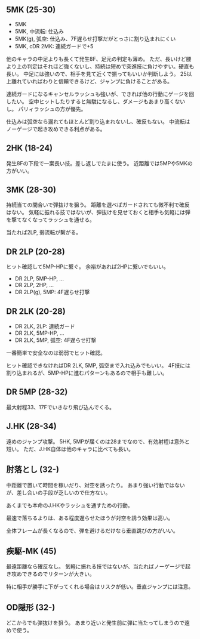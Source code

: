 ## 5MK (25-30)

- 5MK
- 5MK, 中流転: 仕込み
- 5MK(g), 弧空: 仕込み、7F遅らせ打撃だがとっさに割り込まれにくい
- 5MK, cDR 2MK: 連続ガードで+5

他のキャラの中足よりも長くて発生8F、足元の判定も薄め。
ただ、長いけど腰より上の判定はそれほど強くないし、持続は短めで突進技に負けやすい。硬直も長い。
中足には強いので、相手を見て近くで振ってもいいか判断しよう。
25以上離れていればわりと信頼できるけど、ジャンプに負けることがある。

連続ガードになるキャンセルラッシュも強いが、できれば他の行動にゲージを回したい。
空中ヒットしたりすると無駄になるし、ダメージもあまり高くないし。
パリィラッシュの方が優先。

仕込みは弧空なら漏れてもほとんど割り込まれないし、確反もない。
中流転はノーゲージで起き攻めできる利点がある。

## 2HK (18-24)

発生8Fの下段で一案長い技。差し返しでたまに使う。
近距離では5MPや5MKの方がいい。

## 3MK (28-30)

持続当ての間合いで弾抜けを狙う。
距離を選べばガードされても微不利で確反はない。
気軽に振れる技ではないが、弾抜けを見せておくと相手も気軽には弾を撃てなくなってラッシュを通せる。

当たれば2LP, 弱流転が繋がる。

## DR 2LP (20-28)

ヒット確認して5MP-HPに繋ぐ。
余裕があれば2HPに繋いでもいい。

- DR 2LP, 5MP-HP, ...
- DR 2LP, 2HP, ...
- DR 2LP(g), 5MP: 4F遅らせ打撃

## DR 2LK (20-28)

- DR 2LK, 2LP: 連続ガード
- DR 2LK, 5MP-HP, ...
- DR 2LK, 5MP, 弧空: 4F遅らせ打撃

一番簡単で安全なのは弱弱でヒット確認。

ヒット確認できなければDR 2LK, 5MP, 弧空まで入れ込みでもいい。
4F技には割り込まれるが、5MP-HPに進むパターンもあるので相手も難しい。

## DR 5MP (28-32)

最大射程33、17Fでいきなり飛び込んでくる。

## J.HK (28-34)

遠めのジャンプ攻撃。
5HK, 5MPが届くのは28までなので、有効射程は意外と短い。
ただ、J.HK自体は他のキャラに比べても長い。

## 肘落とし (32-)

中距離で置いて時間を稼いだり、対空を誘ったり。
あまり強い行動ではないが、差し合いの手段が乏しいので仕方ない。

あくまでも本命のJ.HKやラッシュを通すための行動。

最速で落ちるよりは、ある程度遅らせたほうが対空を誘う効果は高い。

全体フレームが長くなるので、弾を避けるだけなら垂直跳びの方がいい。

## 疾駆-MK (45)

最遠距離なら確反なし。
気軽に振れる技ではないが、当たればノーゲージで起き攻めできるのでリターンが大きい。

特に相手が勝手に下がってくれる場合はリスクが低い。垂直ジャンプには注意。

## OD隠形 (32-)

どこからでも弾抜けを狙う。
あまり近いと発生前に弾に当たってしまうので遠めで使う。
